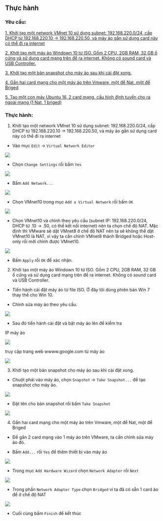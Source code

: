 ## Thực hành

### Yêu cầu:

[1. Khởi tạo một network VMnet 10 sử dụng subnet: 192.168.220.0/24, cấp DHCP từ 192.168.220.10 -> 192.168.220.50, và máy ảo gắn sử dụng card này có thể đi ra internet](#mot)

[2. Khởi tạo một máy ảo Windown 10 từ ISO. Gồm  2 CPU, 2GB RAM, 32 GB ổ cứng  và sử dụng card mạng trên để ra internet. Không có sound card và USB Controller.](#hai)

[3. Khởi tạo một bản snapshot cho máy ảo sau khi cài đặt xong.](#ba)

[4. Gắn hai card mạng cho một máy ảo trên Vmware, một để Nat, một để Briged](#bon)

[5. Tạo một con máy Ubuntu 16, 2 card mạng, cấu hình định tuyến cho ra ngoài mạng (1 Nat, 1 briged)](#nam)

### Thực hành:

<a name="mot"></a>

1. Khởi tạo một network VMnet 10 sử dụng subnet: 192.168.220.0/24, cấp DHCP từ 192.168.220.10 -> 192.168.220.50, và máy ảo gắn sử dụng card này có thể đi ra internet

- Vào mục `Edit` -> `Virtual Network Editor`

<img src="img/44.PNG">

- Chọn `Change Settings` rồi bấm `Yes`

<img src="img/45.PNG">

- Bấm `Add Network...`

<img src="img/46.PNG">

- Chọn VMnet10 trong mục `Add a Virtual Network` rồi bấm `OK`

<img src="img/47.png">

- Chọn VMnet10 và chỉnh theo yêu cầu (subnet IP: 192.168.220.0/24, DHCP từ .10 -> .50, có thể kết nối internet) nên ta chọn chế độ NAT. Mặc định thì VMware sẽ dặt VMnet8 ở chế độ NAT nên ta sẽ không thể dặt VMnet10 là NAT, vì vậy ta cần chình VMnet8 thành Bridged hoặc Host-only rồi mới chỉnh được VMnet10.

<img src="img/48.PNG">

- Bấm `Apply` rồi `OK` để xác nhận.

<a name="hai"></a>

2. Khởi tạo một máy ảo Windown 10 từ ISO. Gồm  2 CPU, 2GB RAM, 32 GB ổ cứng  và sử dụng card mạng trên để ra internet. Không có sound card và USB Controller.

- Tiến hành cài đặt máy ảo từ file ISO. Ở đây tôi dùng phiên bản Win 7 thay thế cho Win 10.

- Chỉnh sửa máy ảo theo yêu cầu.

<img src="img/49.PNG">

- Sau đó tiến hành cài đặt và bật máy ảo lên để kiểm tra

IP máy ảo

<img src="img/50.PNG">

truy cập trang web wwww.google.com từ máy ảo

<img src="img/51.PNG">

<a name="ba"></a>

3. Khởi tạo một bản snapshot cho máy ảo sau khi cài đặt xong.

- Chuột phải vào máy ảo, chọn `Snapshot` -> `Take Snapshot...` để tạo snapshot cho máy ảo.

<img src="img/52.PNG">

- Đặt tên cho bản snapshot rồi bấm `Take Snapshot`

<img src="img/53.PNG">

<a name="bon"></a>

4. Gắn hai card mạng cho một máy ảo trên Vmware, một để Nat, một để Briged

- Để gắn 2 card mạng vào 1 máy ảo trên VMware, ta cần chỉnh sửa máy ảo đó.

- Bấm `Add...` rồi `Yes` để thêm thiết bị vào máy ảo

<img src="img/54.PNG">

- Trong mục `Add Hardware Wizard` chọn `Network Adapter` rồi `Next`

<img src="img/55.PNG">

- Trong phần `Network Adapter Type` chọn `Bridged` vì ta đã có sẵn 1 card ảo để ở chế độ NAT

<img src="img/56.PNG">

- Cuối cùng bấm `Finish` để kết thúc
